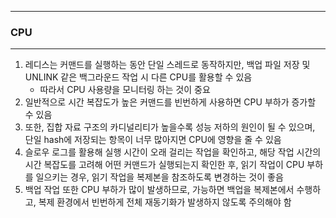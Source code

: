 -----
### CPU
-----
1. 레디스는 커맨드를 실행하는 동안 단일 스레드로 동작하지만, 백업 파일 저장 및 UNLINK 같은 백그라운드 작업 시 다른 CPU를 활용할 수 있음
   - 따라서 CPU 사용량을 모니터링 하는 것이 중요
2. 일반적으로 시간 복잡도가 높은 커맨드를 빈번하게 사용하면 CPU 부하가 증가할 수 있음
3. 또한, 집합 자료 구조의 카디널리티가 높을수록 성능 저하의 원인이 될 수 있으며, 단일 hash에 저장되는 항목이 너무 많아지면 CPU에 영향을 줄 수 있음
4. 슬로우 로그를 활용해 실행 시간이 오래 걸리는 작업을 확인하고, 해당 작업 시간의 시간 복잡도를 고려해 어떤 커맨드가 실행되는지 확인한 후, 읽기 작업이 CPU 부하를 일으키는 경우, 읽기 작업을 복제본을 참조하도록 변경하는 것이 좋음
5. 백업 작업 또한 CPU 부하가 많이 발생하므로, 가능하면 백업을 복제본에서 수행하고, 복제 환경에서 빈번하게 전체 재동기화가 발생하지 않도록 주의해야 함

